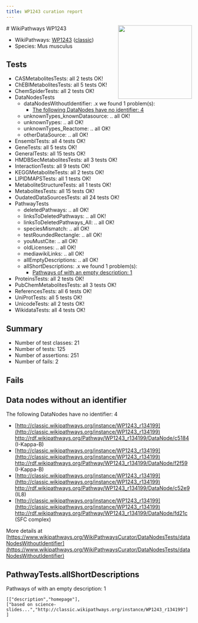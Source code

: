 ```yaml
---
title: WP1243 curation report
---
```


<img style="float: right; width: 200px" src="https://upload.wikimedia.org/wikipedia/commons/thumb/8/83/Wplogo_with_text_500.png/640px-Wplogo_with_text_500.png" />
# WikiPathways WP1243

* WikiPathways: [WP1243](https://wikipathways.org/pathways/WP1243) ([classic](https://classic.wikipathways.org/instance/WP1243))
* Species: Mus musculus
## Tests
* CASMetabolitesTests: all 2 tests OK!
* ChEBIMetabolitesTests: all 5 tests OK!
* ChemSpiderTests: all 2 tests OK!
* DataNodesTests
    * dataNodesWithoutIdentifier: .x we found 1 problem(s):
        * [The following DataNodes have no identifier: 4](#d2d32fa3)
    * unknownTypes_knownDatasource: .. all OK!
    * unknownTypes: .. all OK!
    * unknownTypes_Reactome: .. all OK!
    * otherDataSource: .. all OK!
* EnsemblTests: all 4 tests OK!
* GeneTests: all 5 tests OK!
* GeneralTests: all 15 tests OK!
* HMDBSecMetabolitesTests: all 3 tests OK!
* InteractionTests: all 9 tests OK!
* KEGGMetaboliteTests: all 2 tests OK!
* LIPIDMAPSTests: all 1 tests OK!
* MetaboliteStructureTests: all 1 tests OK!
* MetabolitesTests: all 15 tests OK!
* OudatedDataSourcesTests: all 24 tests OK!
* PathwayTests
    * deletedPathways: .. all OK!
    * linksToDeletedPathways: .. all OK!
    * linksToDeletedPathways_All: .. all OK!
    * speciesMismatch: .. all OK!
    * testRoundedRectangle: .. all OK!
    * youMustCite: .. all OK!
    * oldLicenses: .. all OK!
    * mediawikiLinks: .. all OK!
    * allEmptyDescriptions: .. all OK!
    * allShortDescriptions: .x we found 1 problem(s):
        * [Pathways of with an empty description: 1](#61e25f16)
* ProteinsTests: all 2 tests OK!
* PubChemMetabolitesTests: all 3 tests OK!
* ReferencesTests: all 6 tests OK!
* UniProtTests: all 5 tests OK!
* UnicodeTests: all 2 tests OK!
* WikidataTests: all 4 tests OK!


## Summary

* Number of test classes: 21
* Number of tests: 125
* Number of assertions: 251
* Number of fails: 2

## Fails

<a name="d2d32fa3" />

## Data nodes without an identifier

The following DataNodes have no identifier: 4

* [http://classic.wikipathways.org/instance/WP1243_r134199](http://classic.wikipathways.org/instance/WP1243_r134199) http://rdf.wikipathways.org/Pathway/WP1243_r134199/DataNode/c5184 (I-Kappa-B)
* [http://classic.wikipathways.org/instance/WP1243_r134199](http://classic.wikipathways.org/instance/WP1243_r134199) http://rdf.wikipathways.org/Pathway/WP1243_r134199/DataNode/f2f59 (I-Kappa-B)
* [http://classic.wikipathways.org/instance/WP1243_r134199](http://classic.wikipathways.org/instance/WP1243_r134199) http://rdf.wikipathways.org/Pathway/WP1243_r134199/DataNode/c52e9 (IL8)
* [http://classic.wikipathways.org/instance/WP1243_r134199](http://classic.wikipathways.org/instance/WP1243_r134199) http://rdf.wikipathways.org/Pathway/WP1243_r134199/DataNode/fd21c (SFC complex)


More details at [https://www.wikipathways.org/WikiPathwaysCurator/DataNodesTests/dataNodesWithoutIdentifier](https://www.wikipathways.org/WikiPathwaysCurator/DataNodesTests/dataNodesWithoutIdentifier)

<a name="61e25f16" />

## PathwayTests.allShortDescriptions

Pathways of with an empty description: 1
```
[["description","homepage"],
["based on science-slides...","http://classic.wikipathways.org/instance/WP1243_r134199"]
]
```

